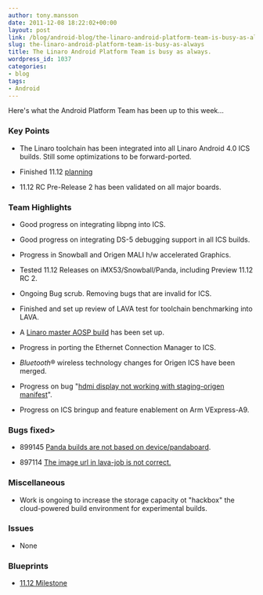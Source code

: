 ```yaml
---
author: tony.mansson
date: 2011-12-08 18:22:02+00:00
layout: post
link: /blog/android-blog/the-linaro-android-platform-team-is-busy-as-always/
slug: the-linaro-android-platform-team-is-busy-as-always
title: The Linaro Android Platform Team is busy as always.
wordpress_id: 1037
categories:
- blog
tags:
- Android
---
```


Here's what the Android Platform Team has been up to this week...

### Key Points

  * The Linaro toolchain has been integrated into all Linaro Android 4.0 ICS builds. Still some optimizations to be forward-ported.


  * Finished 11.12 [planning](https://launchpad.net/linaro-android/+milestone/11.12)


  * 11.12 RC Pre-Release 2 has been validated on all major boards.

### Team Highlights

  * Good progress on integrating libpng into ICS.


  * Good progress on integrating DS-5 debugging support in all ICS builds.


  * Progress in Snowball and Origen MALI h/w accelerated Graphics.


  * Tested 11.12 Releases on iMX53/Snowball/Panda, including Preview 11.12 RC 2.


  * Ongoing Bug scrub. Removing bugs that are invalid for ICS.


  * Finished and set up review of LAVA test for toolchain benchmarking into LAVA.


  * A [Linaro master AOSP build]() has been set up.


  * Progress in porting the Ethernet Connection Manager to ICS.


  * _Bluetooth_® wireless technology changes for Origen ICS have been merged.


  * Progress on bug "[hdmi display not working with staging-origen manifest](https://bugs.launchpad.net/linaro-android/+bug/888644)".


  * Progress on ICS bringup and feature enablement on Arm VExpress-A9.


### Bugs fixed>

  * 899145 [Panda builds are not based on device/pandaboard](https://bugs.launchpad.net/linaro-android/+bug/899145).


  * 897114 [The image url in lava-job is not correct.](https://bugs.launchpad.net/linaro-android/+bug/897114)

### Miscellaneous

  * Work is ongoing to increase the storage capacity ot "hackbox" the cloud-powered build environment for experimental builds.

### Issues

  * None


### Blueprints

  * [11.12 Milestone](https://launchpad.net/linaro-android/+milestone/11.12)
